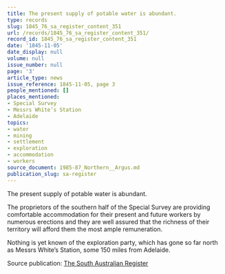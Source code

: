 ```yaml
---
title: The present supply of potable water is abundant.
type: records
slug: 1845_76_sa_register_content_351
url: /records/1845_76_sa_register_content_351/
record_id: 1845_76_sa_register_content_351
date: '1845-11-05'
date_display: null
volume: null
issue_number: null
page: '3'
article_type: news
issue_reference: 1845-11-05, page 3
people_mentioned: []
places_mentioned:
- Special Survey
- Messrs White’s Station
- Adelaide
topics:
- water
- mining
- settlement
- exploration
- accommodation
- workers
source_document: 1985-87_Northern__Argus.md
publication_slug: sa-register
---
```


The present supply of potable water is abundant.

The proprietors of the southern half of the Special Survey are providing comfortable accommodation for their present and future workers by numerous erections and they are well assured that the richness of their territory will afford them the most ample remuneration.

Nothing is yet known of the exploration party, which has gone so far north as Messrs White’s Station, some 150 miles from Adelaide.

Source publication: [The South Australian Register](/publications/sa-register/)
